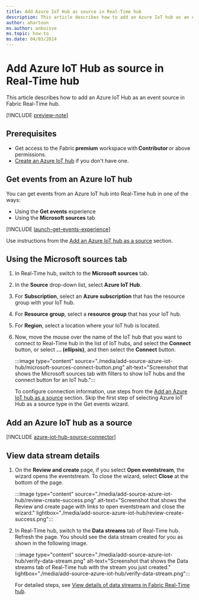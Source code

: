 ```yaml
---
title: Add Azure IoT Hub as source in Real-Time hub
description: This article describes how to add an Azure IoT hub as an event source in Fabric Real-Time hub. 
author: ahartoon
ms.author: anboisve
ms.topic: how-to
ms.date: 04/03/2024
---
```


# Add Azure IoT Hub as source in Real-Time hub
This article describes how to add an Azure IoT Hub as an event source in Fabric Real-Time hub. 

[!INCLUDE [preview-note](./includes/preview-note.md)]

## Prerequisites 

- Get access to the Fabric **premium** workspace with **Contributor** or above permissions. 
- [Create an Azure IoT hub](/azure/iot-hub/iot-hub-create-through-portal) if you don't have one. 

## Get events from an Azure IoT hub
You can get events from an Azure IoT hub into Real-Time hub in one of the ways:

- Using the **Get events** experience
- Using the **Microsoft sources** tab

[!INCLUDE [launch-get-events-experience](./includes/launch-get-events-experience.md)]

Use instructions from the [Add an Azure IoT hub as a source](#add-an-azure-iot-hub-as-a-source) section. 

## Using the Microsoft sources tab

1. In Real-Time hub, switch to the **Microsoft sources** tab. 
1. In the **Source** drop-down list, select **Azure IoT Hub**. 
1. For **Subscription**, select an **Azure subscription** that has the resource group with your IoT hub. 
1. For **Resource group**, select a **resource group** that has your IoT hub.
1. For **Region**, select a location where your IoT hub is located. 
1. Now, move the mouse over the name of the IoT hub that you want to connect to Real-Time hub in the list of IoT hubs, and select the **Connect** button, or select **... (ellipsis)**, and then select the **Connect** button. 

    :::image type="content" source="./media/add-source-azure-iot-hub/microsoft-sources-connect-button.png" alt-text="Screenshot that shows the Microsoft sources tab with filters to show IoT hubs and the connect button for an IoT hub.":::

    To configure connection information, use steps from the [Add an Azure IoT hub as a source](#add-an-azure-iot-hub-as-a-source) section. Skip the first step of selecting Azure IoT Hub as a source type in the Get events wizard. 


## Add an Azure IoT hub as a source

[!INCLUDE [azure-iot-hub-source-connector](../real-time-intelligence/event-streams/includes/azure-iot-hub-source-connector.md)]



## View data stream details

1. On the **Review and create** page, if you select **Open eventstream**, the wizard opens the eventstream. To close the wizard, select **Close** at the bottom of the page. 

    :::image type="content" source="./media/add-source-azure-iot-hub/review-create-success.png" alt-text="Screenshot that shows the Review and create page with links to open eventstream and close the wizard." lightbox="./media/add-source-azure-iot-hub/review-create-success.png":::

2. In Real-Time hub, switch to the **Data streams** tab of Real-Time hub. Refresh the page. You should see the data stream created for you as shown in the following image.

    :::image type="content" source="./media/add-source-azure-iot-hub/verify-data-stream.png" alt-text="Screenshot that shows the Data streams tab of Real-Time hub with the stream you just created." lightbox="./media/add-source-azure-iot-hub/verify-data-stream.png":::

    For detailed steps, see [View details of data streams in Fabric Real-Time hub](view-data-stream-details.md).

